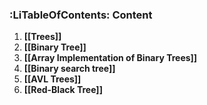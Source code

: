 
### **:LiTableOfContents: Content**

1. **[[Trees]]**
2. **[[Binary Tree]]**
3. **[[Array Implementation of Binary Trees]]**
4. **[[Binary search tree]]**
5. **[[AVL Trees]]**
6. **[[Red-Black Tree]]**
   